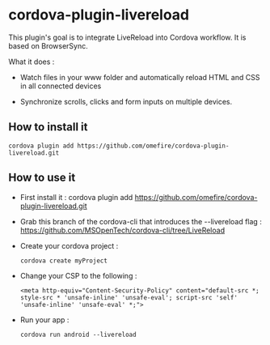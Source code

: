 # cordova-plugin-livereload
This plugin's goal is to integrate LiveReload into Cordova workflow. It is based on BrowserSync.

What it does :

* Watch files in your www folder and automatically reload HTML and CSS in all connected devices

* Synchronize scrolls, clicks and form inputs on multiple devices.

## How to install it

    cordova plugin add https://github.com/omefire/cordova-plugin-livereload.git

## How to use it

* First install it : cordova plugin add https://github.com/omefire/cordova-plugin-livereload.git

* Grab this branch of the cordova-cli that introduces the --livereload flag : https://github.com/MSOpenTech/cordova-cli/tree/LiveReload

* Create your cordova project :

    ``` cordova create myProject ```

* Change your CSP to the following :

    ```<meta http-equiv="Content-Security-Policy" content="default-src *; style-src * 'unsafe-inline' 'unsafe-eval'; script-src 'self' 'unsafe-inline' 'unsafe-eval' *;">```

* Run your app :

    ```cordova run android --livereload```